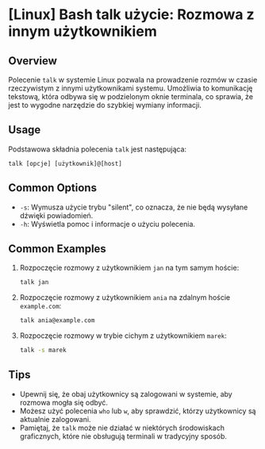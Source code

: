 # [Linux] Bash talk użycie: Rozmowa z innym użytkownikiem

## Overview
Polecenie `talk` w systemie Linux pozwala na prowadzenie rozmów w czasie rzeczywistym z innymi użytkownikami systemu. Umożliwia to komunikację tekstową, która odbywa się w podzielonym oknie terminala, co sprawia, że jest to wygodne narzędzie do szybkiej wymiany informacji.

## Usage
Podstawowa składnia polecenia `talk` jest następująca:

```
talk [opcje] [użytkownik]@[host]
```

## Common Options
- `-s`: Wymusza użycie trybu "silent", co oznacza, że nie będą wysyłane dźwięki powiadomień.
- `-h`: Wyświetla pomoc i informacje o użyciu polecenia.

## Common Examples
1. Rozpoczęcie rozmowy z użytkownikiem `jan` na tym samym hoście:
   ```bash
   talk jan
   ```

2. Rozpoczęcie rozmowy z użytkownikiem `ania` na zdalnym hoście `example.com`:
   ```bash
   talk ania@example.com
   ```

3. Rozpoczęcie rozmowy w trybie cichym z użytkownikiem `marek`:
   ```bash
   talk -s marek
   ```

## Tips
- Upewnij się, że obaj użytkownicy są zalogowani w systemie, aby rozmowa mogła się odbyć.
- Możesz użyć polecenia `who` lub `w`, aby sprawdzić, którzy użytkownicy są aktualnie zalogowani.
- Pamiętaj, że `talk` może nie działać w niektórych środowiskach graficznych, które nie obsługują terminali w tradycyjny sposób.